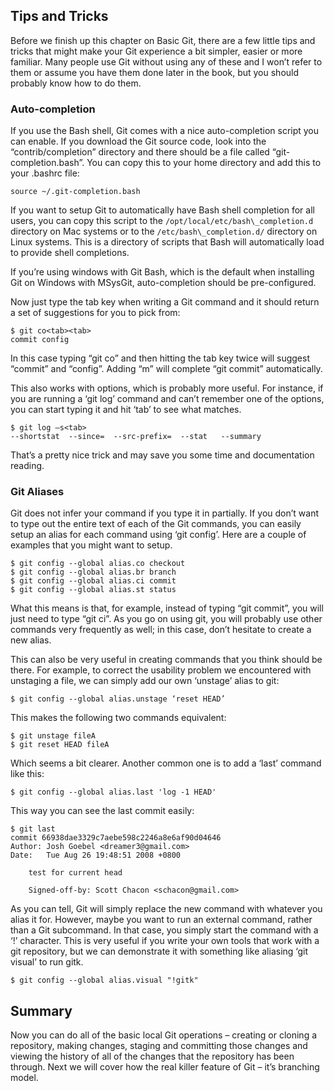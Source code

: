 ## Tips and Tricks ##

Before we finish up this chapter on Basic Git, there are a few little tips and tricks that might make your Git experience a bit simpler, easier or more familiar.  Many people use Git without using any of these and I won’t refer to them or assume you have them done later in the book, but you should probably know how to do them.

### Auto-completion

If you use the Bash shell, Git comes with a nice auto-completion script you can enable. If you download the Git source code, look into the “contrib/completion” directory and there should be a file called “git-completion.bash”. You can copy this to your home directory and add this to your .bashrc file:

	source ~/.git-completion.bash

If you want to setup Git to automatically have Bash shell completion for all users, you can copy this script to the `/opt/local/etc/bash\_completion.d` directory on Mac systems or to the `/etc/bash\_completion.d/` directory on Linux systems.  This is a directory of scripts that Bash will automatically load to provide shell completions.

If you’re using windows with Git Bash, which is the default when installing Git on Windows with MSysGit, auto-completion should be pre-configured.

Now just type the tab key when writing a Git command and it should return a set of suggestions for you to pick from:

	$ git co<tab><tab>
	commit config

In this case typing “git co” and then hitting the tab key twice will suggest “commit” and “config”.  Adding “m<tab>” will complete “git commit” automatically.

This also works with options, which is probably more useful.  For instance, if you are running a ‘git log’ command and can’t remember one of the options, you can start typing it and hit ‘tab’ to see what matches.

	$ git log –s<tab>
	--shortstat  --since=  --src-prefix=  --stat   --summary

That’s a pretty nice trick and may save you some time and documentation reading.

### Git Aliases

Git does not infer your command if you type it in partially.  If you don’t want to type out the entire text of each of the Git commands, you can easily setup an alias for each command using ‘git config’.  Here are a couple of examples that you might want to setup.

	$ git config --global alias.co checkout
	$ git config --global alias.br branch
	$ git config --global alias.ci commit
	$ git config --global alias.st status

What this means is that, for example, instead of typing “git commit”, you will just need to type “git ci”. As you go on using git, you will probably use other commands very frequently as well; in this case, don’t hesitate to create a new alias.

This can also be very useful in creating commands that you think should be there.  For example, to correct the usability problem we encountered with unstaging a file, we can simply add our own ‘unstage’ alias to git:

	$ git config --global alias.unstage ‘reset HEAD’

This makes the following two commands equivalent:

	$ git unstage fileA
	$ git reset HEAD fileA

Which seems a bit clearer. Another common one is to add a ‘last’ command like this:

	$ git config --global alias.last 'log -1 HEAD'

This way you can see the last commit easily:

	$ git last
	commit 66938dae3329c7aebe598c2246a8e6af90d04646
	Author: Josh Goebel <dreamer3@gmail.com>
	Date:   Tue Aug 26 19:48:51 2008 +0800

	    test for current head
    
	    Signed-off-by: Scott Chacon <schacon@gmail.com>

As you can tell, Git will simply replace the new command with whatever you alias it for.  However, maybe you want to run an external command, rather than a Git subcommand.  In that case, you simply start the command with a ‘!’ character.  This is very useful if you write your own tools that work with a git repository, but we can demonstrate it with something like aliasing ‘git visual’ to run gitk.

	$ git config --global alias.visual "!gitk"

## Summary

Now you can do all of the basic local Git operations – creating or cloning a repository, making changes, staging and committing those changes and viewing the history of all of the changes that the repository has been through.  Next we will cover how the real killer feature of Git – it’s branching model.

